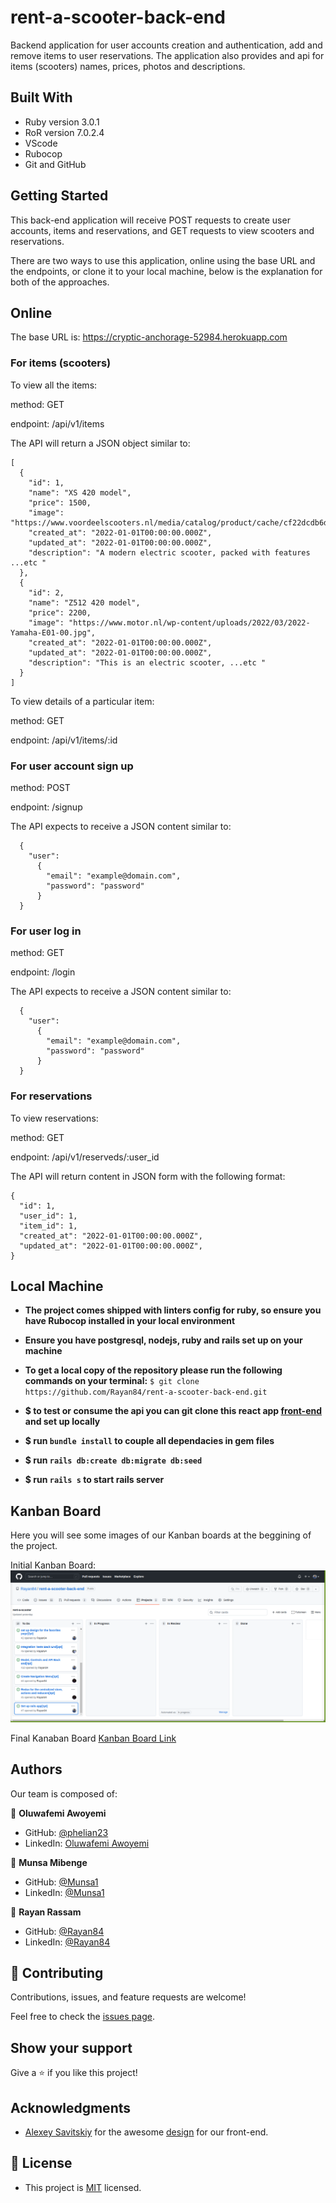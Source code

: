 # rent-a-scooter-back-end

Backend application for user accounts creation and authentication, add and remove items to user reservations. The application also provides and api for items (scooters) names, prices, photos and descriptions.

## Built With

- Ruby version 3.0.1
- RoR version 7.0.2.4
- VScode
- Rubocop
- Git and GitHub
## Getting Started

This back-end application will receive POST requests to create user accounts, items and reservations, and GET requests to view scooters and reservations.

There are two ways to use this application, online using the base URL and the endpoints, or clone it to your local machine, below is the explanation for both of the approaches.


## Online
The base URL is: https://cryptic-anchorage-52984.herokuapp.com

### For items (scooters)

To view all the items:

method: GET

endpoint: /api/v1/items

The API will return a JSON object similar to:

```
[
  {
    "id": 1,
    "name": "XS 420 model",
    "price": 1500,
    "image": "https://www.voordeelscooters.nl/media/catalog/product/cache/cf22dcdb6d2158713bbbed88e2c091bb/s/e/senzo_urban_euro5.png",
    "created_at": "2022-01-01T00:00:00.000Z",
    "updated_at": "2022-01-01T00:00:00.000Z",
    "description": "A modern electric scooter, packed with features ...etc "
  },
  {
    "id": 2,
    "name": "Z512 420 model",
    "price": 2200,
    "image": "https://www.motor.nl/wp-content/uploads/2022/03/2022-Yamaha-E01-00.jpg",
    "created_at": "2022-01-01T00:00:00.000Z",
    "updated_at": "2022-01-01T00:00:00.000Z",
    "description": "This is an electric scooter, ...etc " 
  }
]
```

To view details of a particular item:

method: GET

endpoint: /api/v1/items/:id
### For user account sign up

method: POST

endpoint: /signup 

The API expects to receive a JSON content similar to:

```
  {
    "user":
      {
        "email": "example@domain.com",
        "password": "password"
      }
  }

```

### For user log in

method: GET

endpoint: /login

The API expects to receive a JSON content similar to:

```
  {
    "user":
      {
        "email": "example@domain.com",
        "password": "password"
      }
  }

```

### For reservations
To view reservations:

method: GET

endpoint: /api/v1/reserveds/:user_id

The API will return content in JSON form with the following format:

```
{
  "id": 1,
  "user_id": 1,
  "item_id": 1,
  "created_at": "2022-01-01T00:00:00.000Z",
  "updated_at": "2022-01-01T00:00:00.000Z",
}

```

## Local Machine

- **The project comes shipped with linters config for ruby, so ensure you have Rubocop installed in your local environment**

- **Ensure you have postgresql, nodejs, ruby and rails set up on your machine**

- **To get a local copy of the repository please run the following commands on your terminal:**
`$ git clone https://github.com/Rayan84/rent-a-scooter-back-end.git`

- **$ to test or consume the api you can git clone this react app [front-end](https://github.com/phelian23/rent-item-frontend.git) and set up locally**

- **$ run `bundle install` to couple all dependacies in gem files**
- **$ run `rails db:create db:migrate db:seed`**
- **$ run `rails s` to start rails server**

## Kanban Board

Here you will see some images of our Kanban boards at the beggining of the project.

Initial Kanban Board:
![Initial-Kanaban](./readme-images/initial-kanaban.png)

Final Kanaban Board
[Kanban Board Link](https://github.com/Rayan84/rent-a-scooter-back-end/projects/1)

## Authors

Our team is composed of:

👤 **Oluwafemi Awoyemi**
- GitHub: [@phelian23](https://github.com/phelian23)
- LinkedIn: [Oluwafemi Awoyemi](https://www.linkedin.com/in/oluwafemi-awoyemi/)

👤 **Munsa Mibenge**
- GitHub: [@Munsa1](https://github.com/Munsa1)
- LinkedIn: [@Munsa1](https://www.linkedin.com/in/munsa-mibenge/)

👤 **Rayan Rassam**
- GitHub: [@Rayan84](https://github.com/Rayan84)
- LinkedIn: [@Rayan84](https://www.linkedin.com/in/rayan-rassam/)

## 🤝 Contributing

Contributions, issues, and feature requests are welcome!

Feel free to check the [issues page](../../issues/).

## Show your support

Give a ⭐️ if you like this project!

## Acknowledgments

- [Alexey Savitskiy](https://www.behance.net/alexey_savitskiy) for the awesome [design](https://www.behance.net/gallery/37706679/Circle-(Landing-page-Dashboard-Mobile-App)) for our front-end.
## 📝 License

- This project is [MIT](./LICENSE) licensed.
